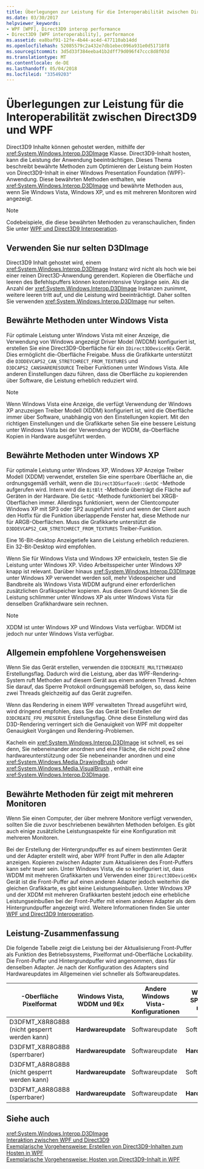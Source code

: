 ```yaml
---
title: Überlegungen zur Leistung für die Interoperabilität zwischen Direct3D9 und WPF
ms.date: 03/30/2017
helpviewer_keywords:
- WPF [WPF], Direct3D9 interop performance
- Direct3D9 [WPF interoperability], performance
ms.assetid: ea8baf91-12fe-4b44-ac4d-477110ab14dd
ms.openlocfilehash: 52085579c2a432e7db1ebec096a931e0d51718f8
ms.sourcegitcommit: 3d5d33f384eeba41b2dff79d096f47ccc8d8f03d
ms.translationtype: MT
ms.contentlocale: de-DE
ms.lasthandoff: 05/04/2018
ms.locfileid: "33549203"
---
```

# <a name="performance-considerations-for-direct3d9-and-wpf-interoperability"></a>Überlegungen zur Leistung für die Interoperabilität zwischen Direct3D9 und WPF
Direct3D9 Inhalte können gehostet werden, mithilfe der <xref:System.Windows.Interop.D3DImage> Klasse. Direct3D9-Inhalt hosten, kann die Leistung der Anwendung beeinträchtigen. Dieses Thema beschreibt bewährte Methoden zum Optimieren der Leistung beim Hosten von Direct3D9-Inhalt in einer Windows Presentation Foundation (WPF)-Anwendung. Diese bewährten Methoden enthalten, wie <xref:System.Windows.Interop.D3DImage> und bewährte Methoden aus, wenn Sie Windows Vista, Windows XP, und es mit mehreren Monitoren wird angezeigt.  
  
> [!NOTE]
>  Codebeispiele, die diese bewährten Methoden zu veranschaulichen, finden Sie unter [WPF und Direct3D9 Interoperation](../../../../docs/framework/wpf/advanced/wpf-and-direct3d9-interoperation.md).  
  
## <a name="use-d3dimage-sparingly"></a>Verwenden Sie nur selten D3DImage  
 Direct3D9 Inhalt gehostet wird, einem <xref:System.Windows.Interop.D3DImage> Instanz wird nicht als hoch wie bei einer reinen Direct3D-Anwendung gerendert. Kopieren die Oberfläche und leeren des Befehlspuffers können kostenintensive Vorgänge sein. Als die Anzahl der <xref:System.Windows.Interop.D3DImage> Instanzen zunimmt, weitere leeren tritt auf, und die Leistung wird beeinträchtigt. Daher sollten Sie verwenden <xref:System.Windows.Interop.D3DImage> nur selten.  
  
## <a name="best-practices-on-windows-vista"></a>Bewährte Methoden unter Windows Vista  
 Für optimale Leistung unter Windows Vista mit einer Anzeige, die Verwendung von Windows angezeigt Driver Model (WDDM) konfiguriert ist, erstellen Sie eine Direct3D9-Oberfläche für ein `IDirect3DDevice9Ex` Gerät. Dies ermöglicht die-Oberfläche Freigabe. Muss die Grafikkarte unterstützt die `D3DDEVCAPS2_CAN_STRETCHRECT_FROM_TEXTURES` und `D3DCAPS2_CANSHARERESOURCE` Treiber Funktionen unter Windows Vista. Alle anderen Einstellungen dazu führen, dass die Oberfläche zu kopierenden über Software, die Leistung erheblich reduziert wird.  
  
> [!NOTE]
>  Wenn Windows Vista eine Anzeige, die verfügt Verwendung der Windows XP anzuzeigen Treiber Modell (XDDM) konfiguriert ist, wird die Oberfläche immer über Software, unabhängig von den Einstellungen kopiert. Mit den richtigen Einstellungen und die Grafikkarte sehen Sie eine bessere Leistung unter Windows Vista bei der Verwendung der WDDM, da-Oberfläche Kopien in Hardware ausgeführt werden.  
  
## <a name="best-practices-on-windows-xp"></a>Bewährte Methoden unter Windows XP  
 Für optimale Leistung unter Windows XP, Windows XP Anzeige Treiber Modell (XDDM) verwendet, erstellen Sie eine sperrbare Oberfläche an, die ordnungsgemäß verhält, wenn die `IDirect3DSurface9::GetDC` -Methode aufgerufen wird. Intern wird die `BitBlt` -Methode überträgt die Fläche auf Geräten in der Hardware. Die `GetDC` -Methode funktioniert bei XRGB-Oberflächen immer. Allerdings funktioniert, wenn der Clientcomputer Windows XP mit SP3 oder SP2 ausgeführt wird und wenn der Client auch den Hotfix für die Funktion überlappende Fenster hat, diese Methode nur für ARGB-Oberflächen. Muss die Grafikkarte unterstützt die `D3DDEVCAPS2_CAN_STRETCHRECT_FROM_TEXTURES` Treiber-Funktion.  
  
 Eine 16-Bit-desktop Anzeigetiefe kann die Leistung erheblich reduzieren. Ein 32-Bit-Desktop wird empfohlen.  
  
 Wenn Sie für Windows Vista und Windows XP entwickeln, testen Sie die Leistung unter Windows XP. Video Arbeitsspeicher unter Windows XP knapp ist relevant. Darüber hinaus <xref:System.Windows.Interop.D3DImage> unter Windows XP verwendet werden soll, mehr Videospeicher und Bandbreite als Windows Vista WDDM aufgrund einer erforderlichen zusätzlichen Grafikspeicher kopieren. Aus diesem Grund können Sie die Leistung schlimmer unter Windows XP als unter Windows Vista für denselben Grafikhardware sein rechnen.  
  
> [!NOTE]
>  XDDM ist unter Windows XP und Windows Vista verfügbar. WDDM ist jedoch nur unter Windows Vista verfügbar.  
  
## <a name="general-best-practices"></a>Allgemein empfohlene Vorgehensweisen  
 Wenn Sie das Gerät erstellen, verwenden die `D3DCREATE_MULTITHREADED` Erstellungsflag. Dadurch wird die Leistung, aber das WPF-Rendering-System ruft Methoden auf diesem Gerät aus einem anderen Thread. Achten Sie darauf, das Sperre Protokoll ordnungsgemäß befolgen, so, dass keine zwei Threads gleichzeitig auf das Gerät zugreifen.  
  
 Wenn das Rendering in einem WPF verwalteten Thread ausgeführt wird, wird dringend empfohlen, dass Sie das Gerät bei Erstellen der `D3DCREATE_FPU_PRESERVE` Erstellungsflag. Ohne diese Einstellung wird das D3D-Rendering verringert sich die Genauigkeit von WPF mit doppelter Genauigkeit Vorgängen und Rendering-Problemen.  
  
 Kacheln ein <xref:System.Windows.Interop.D3DImage> ist schnell, es sei denn, Sie nebeneinander anordnen und eine Fläche, die nicht pow2 ohne hardwareunterstützung oder Sie nebeneinander anordnen und eine <xref:System.Windows.Media.DrawingBrush> oder <xref:System.Windows.Media.VisualBrush> , enthält eine <xref:System.Windows.Interop.D3DImage>.  
  
## <a name="best-practices-for-multi-monitor-displays"></a>Bewährte Methoden für zeigt mit mehreren Monitoren  
 Wenn Sie einen Computer, der über mehrere Monitore verfügt verwenden, sollten Sie die zuvor beschriebenen bewährten Methoden befolgen. Es gibt auch einige zusätzliche Leistungsaspekte für eine Konfiguration mit mehreren Monitoren.  
  
 Bei der Erstellung der Hintergrundpuffer es auf einem bestimmten Gerät und der Adapter erstellt wird, aber WPF front Puffer in den alle Adapter anzeigen. Kopieren zwischen Adapter zum Aktualisieren des Front-Puffers kann sehr teuer sein. Unter Windows Vista, die so konfiguriert ist, dass WDDM mit mehreren Grafikkarten und Verwenden einer `IDirect3DDevice9Ex` Gerät ist die Front-Puffer auf einen anderen Adapter jedoch weiterhin die gleichen Grafikkarte, es gibt keine Leistungseinbußen. Unter Windows XP und der XDDM mit mehreren Grafikkarten besteht jedoch eine erhebliche Leistungseinbußen bei der Front-Puffer mit einem anderen Adapter als dem Hintergrundpuffer angezeigt wird. Weitere Informationen finden Sie unter [WPF und Direct3D9 Interoperation](../../../../docs/framework/wpf/advanced/wpf-and-direct3d9-interoperation.md).  
  
## <a name="performance-summary"></a>Leistung-Zusammenfassung  
 Die folgende Tabelle zeigt die Leistung bei der Aktualisierung Front-Puffer als Funktion des Betriebssystems, Pixelformat und-Oberfläche Lockability. Die Front-Puffer und Hintergrundpuffer wird angenommen, dass für denselben Adapter. Je nach der Konfiguration des Adapters sind Hardwareupdates im Allgemeinen viel schneller als Softwareupdates.  
  
|-Oberfläche Pixelformat|Windows Vista, WDDM und 9Ex|Andere Windows Vista-Konfigurationen|Windows XP SP3 oder SP2 mit hotfix|Windows XP SP2|  
|--------------------------|---------------------------------|----------------------------------------|--------------------------------------|--------------------|  
|D3DFMT_X8R8G8B8 (nicht gesperrt werden kann)|**Hardwareupdate**|Softwareupdate|Softwareupdate|Softwareupdate|  
|D3DFMT_X8R8G8B8 (sperrbarer)|**Hardwareupdate**|Softwareupdate|**Hardwareupdate**|**Hardwareupdate**|  
|D3DFMT_A8R8G8B8 (nicht gesperrt werden kann)|**Hardwareupdate**|Softwareupdate|Softwareupdate|Softwareupdate|  
|D3DFMT_A8R8G8B8 (sperrbarer)|**Hardwareupdate**|Softwareupdate|**Hardwareupdate**|Softwareupdate|  
  
## <a name="see-also"></a>Siehe auch  
 <xref:System.Windows.Interop.D3DImage>  
 [Interaktion zwischen WPF und Direct3D9](../../../../docs/framework/wpf/advanced/wpf-and-direct3d9-interoperation.md)  
 [Exemplarische Vorgehensweise: Erstellen von Direct3D9-Inhalten zum Hosten in WPF](../../../../docs/framework/wpf/advanced/walkthrough-creating-direct3d9-content-for-hosting-in-wpf.md)  
 [Exemplarische Vorgehensweise: Hosten von Direct3D9-Inhalt in WPF](../../../../docs/framework/wpf/advanced/walkthrough-hosting-direct3d9-content-in-wpf.md)

